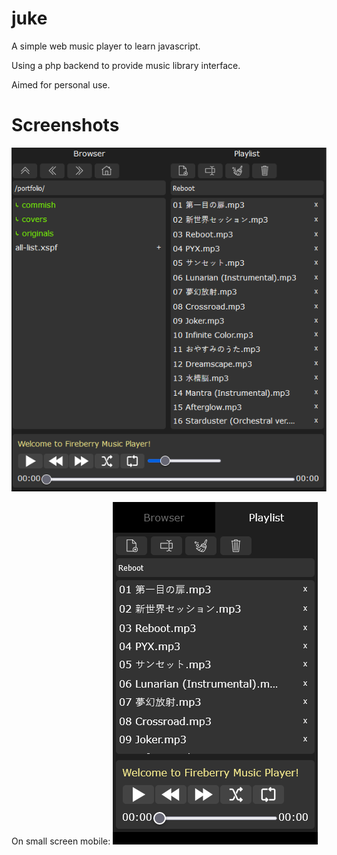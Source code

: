 # juke
A simple web music player to learn javascript. 

Using a php backend to provide music library interface. 

Aimed for personal use.

# Screenshots
![ss1](ss-juke1.png)

On small screen mobile:
![ss2](ss-juke2.png)


